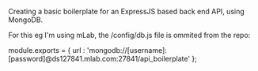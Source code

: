 Creating a basic boilerplate for an ExpressJS based back end API, using MongoDB.

For this eg I'm using mLab, the /config/db.js file is ommited from the repo:

module.exports = {
    url : 'mongodb://[username]:[password]@ds127841.mlab.com:27841/api_boilerplate'
};

